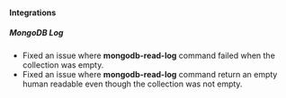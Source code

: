 
#### Integrations
##### MongoDB Log
- Fixed an issue where **mongodb-read-log** command failed when the collection was empty.
- Fixed an issue where **mongodb-read-log** command return an empty human readable even though the collection was not empty.
